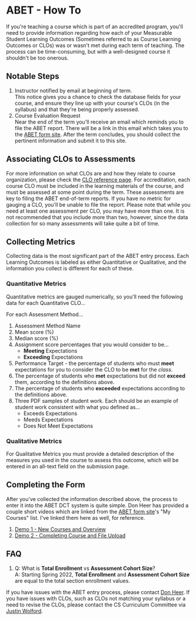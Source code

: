 # ABET - How To

If you're teaching a course which is part of an accredited program, you'll need to provide information regarding how each of your Measurable Student Learning Outcomes (Sometimes referred to as Course Learning Outcomes or CLOs) was or wasn't met during each term of teaching.  The process can be time-consuming, but with a well-designed course it shouldn't be too onerous.

## Notable Steps

1. Instructor notified by email at beginning of term.  
This notice gives you a chance to check the database fields for your course, and ensure they line up with your course's CLOs (in the syllabus) and that they're being properly assessed.
2. Course Evaluation Request  
Near the end of the term you'll receive an email which reminds you to file the ABET report.  There will be a link in this email which takes you to the [ABET form site](http://eecs.oregonstate.edu/education/abet/index.php). After the term concludes, you should collect the pertinent information and submit it to this site.

## Associating CLOs to Assessments

For more information on what CLOs are and how they relate to course organization, please check the [CLO reference page](CLOs.html).  For accreditation, each course CLO must be included in the learning materials of the course, and must be assessed at some point during the term.  These assessments are key to filing the ABET end-of-term reports.  If you have no metric for gauging a CLO, you'll be unable to file the report.  Please note that while you need at least one assessment per CLO, you may have more than one.  It is not recommended that you include more than two, however, since the data collection for so many assessments will take quite a bit of time.

## Collecting Metrics

Collecting data is the most significant part of the ABET entry process.  Each Learning Outcomes is labeled as either Quantitative or Qualitative, and the information you collect is different for each of these.

### Quantitative Metrics

Quantitative metrics are gauged numerically, so you'll need the following data for each Quantitative CLO...

For each Assessment Method...

1. Assessment Method Name
2. Mean score (%)
3. Median score (%)
4. Assignment score percentages that you would consider to be...
   - **Meeting** Expectations
   - **Exceeding** Expectations
5. Performance Target - the percentage of students who must **meet** expectations for you to consider the CLO to be **met** for the *class*.
6. The percentage of students who **met** expectations but did not **exceed** them, according to the definitions above.
7. The percentage of students who **exceeded** expectations according to the definitions above.
8. Three PDF samples of student work. Each should be an example of student work consistent with what you defined as...
   - Exceeds Expectations
   - Meeds Expectations
   - Does Not Meet Expectations

### Qualitative Metrics

For Qualitative Metrics you must provide a detailed description of the measures you used in the course to assess this outcome, which will be entered in an all-text field on the submission page.

## Completing the Form

After you've collected the information described above, the process to enter it into the ABET DCT system is quite simple.  Don Heer has provided a couple short videos which are linked from the [ABET form site](http://eecs.oregonstate.edu/education/abet/index.php)'s "My Courses" list. I've linked them here as well, for reference.

1. [Demo 1 - New Courses and Overview](https://youtu.be/RDSm5MxSydw)
2. [Demo 2 - Completing Course and File Upload](https://youtu.be/K2sKCuXnh8o)

## FAQ

1. Q: What is **Total Enrollment** vs **Assessment Cohort Size**?  
  A: Starting Spring 2022, **Total Enrollment** and **Assessment Cohort Size** are equal to the total section enrollment values.

If you have issues with the ABET entry process, please contact [Don Heer](https://eecs.oregonstate.edu/people/heer-don).  If you have issues with CLOs, such as CLOs not matching your syllabus or a need to revise the CLOs, please contact the CS Curriculum Committee via [Justin Wolford](https://eecs.oregonstate.edu/node/3118).
